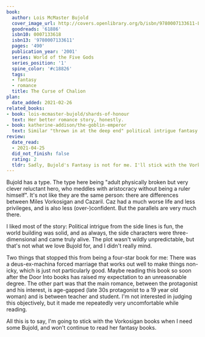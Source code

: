 ```yaml
---
book:
  author: Lois McMaster Bujold
  cover_image_url: http://covers.openlibrary.org/b/isbn/9780007133611-L.jpg
  goodreads: '61886'
  isbn10: 0007133618
  isbn13: '9780007133611'
  pages: '490'
  publication_year: '2001'
  series: World of the Five Gods
  series_position: '1'
  spine_color: '#c18826'
  tags:
  - fantasy
  - romance
  title: The Curse of Chalion
plan:
  date_added: 2021-02-26
related_books:
- book: lois-mcmaster-bujold/shards-of-honour
  text: Her better romance story, honestly.
- book: katherine-addison/the-goblin-emperor
  text: Similar "thrown in at the deep end" political intrigue fantasy.
review:
  date_read:
  - 2021-04-25
  did_not_finish: false
  rating: 2
  tldr: Sadly, Bujold's Fantasy is not for me. I'll stick with the Vorkosigan saga.
---
```


Bujold has a type. The type here being "adult physically broken but very clever reluctant hero, who meddles with
aristocracy without being a ruler himself". It's not like they are the same person: there are differences between Miles
Vorkosigan and Cazaril. Caz had a much worse life and less privileges, and is also less (over-)confident. But the
parallels are very much there.

I liked most of the story: Political intrigue from the side lines is fun, the world building was solid, and as always,
the side characters were three-dimensional and came truly alive. The plot wasn't wildly unpredictable, but that's not
what we love Bujold for, and I didn't really mind.

Two things that stopped this from being a four-star book for me: There was a deus-ex-machina forced marriage that works
out well to make things non-icky, which is just not particularly good. Maybe reading this book so soon after the Door
Into books has raised my expectation to an unreasonable degree. The other part was that the main romance, between the
protagonist and his interest, is age-gapped (late 30s protagonist to a 19 year old woman) and is between teacher and
student. I'm not interested in judging this objectively, but it made me repeatedly very uncomfortable while reading.

All this is to say, I'm going to stick with the Vorkosigan books when I need some Bujold, and won't continue to read her
fantasy books.
